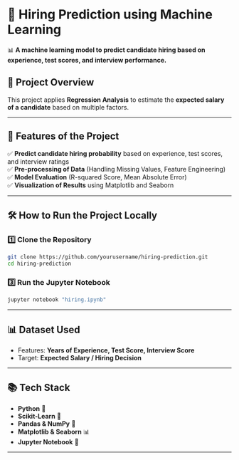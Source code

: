 # 🏢 Hiring Prediction using Machine Learning

📊 **A machine learning model to predict candidate hiring based on experience, test scores, and interview performance.**

## 🚀 Project Overview
This project applies **Regression Analysis** to estimate the **expected salary of a candidate** based on multiple factors.

---

## 📜 Features of the Project
✅ **Predict candidate hiring probability** based on experience, test scores, and interview ratings  
✅ **Pre-processing of Data** (Handling Missing Values, Feature Engineering)  
✅ **Model Evaluation** (R-squared Score, Mean Absolute Error)  
✅ **Visualization of Results** using Matplotlib and Seaborn  

---

## 🛠️ How to Run the Project Locally

### 1️⃣ Clone the Repository
```bash
git clone https://github.com/yourusername/hiring-prediction.git
cd hiring-prediction
```


### 3️⃣ Run the Jupyter Notebook
```bash
jupyter notebook "hiring.ipynb"
```

---

## 📊 Dataset Used
- Features: **Years of Experience, Test Score, Interview Score**  
- Target: **Expected Salary / Hiring Decision**  


---

## 📚 Tech Stack
- **Python** 🐍  
- **Scikit-Learn** 🤖  
- **Pandas & NumPy** 🔢  
- **Matplotlib & Seaborn** 📊  
- **Jupyter Notebook** 📒  

---
